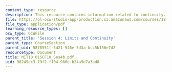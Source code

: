 ```yaml
---
content_type: resource
description: This resource contains information related to continuity.
file: https://ol-ocw-studio-app-production.s3.amazonaws.com/courses/18-01sc-single-variable-calculus-fall-2010/98249dc379f2f104980eb24a9e7a3ad8_MIT18_01SCF10_Ses4b.pdf
file_type: application/pdf
learning_resource_types: []
ocw_type: OCWFile
parent_title: 'Session 4: Limits and Continuity'
parent_type: CourseSection
parent_uid: 5878551f-3d21-546e-5d3a-bcc5b156e7d2
resourcetype: Document
title: MIT18_01SCF10_Ses4b.pdf
uid: 98249dc3-79f2-f104-980e-b24a9e7a3ad8
---
```

